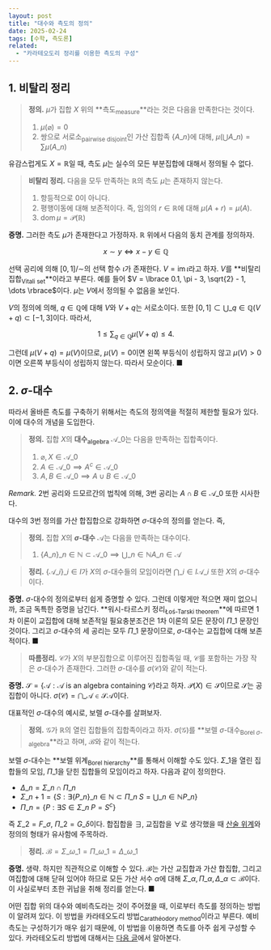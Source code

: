 ```yaml
---
layout: post
title: "대수와 측도의 정의"
date: 2025-02-24
tags: [수학, 측도론]
related:
  - "카라테오도리 정리를 이용한 측도의 구성"
---
```


## 1. 비탈리 정리

> **정의.** $\mu$가 집합 $X$ 위의 **측도<sub>measure</sub>**라는 것은 다음을 만족한다는 것이다.
>
> 1. $\mu(\varnothing) = 0$
> 2. 쌍으로 서로소<sub>pairwise disjoint</sub>인 가산 집합족 $\lbrace A\_n \rbrace$에 대해, $\mu\left( \bigcup A\_n \right) = \sum \mu(A\_n)$

유감스럽게도 $X = \mathbb{R}$일 때, 측도 $\mu$는 실수의 모든 부분집합에 대해서 정의될 수 없다.

> **비탈리 정리.** 다음을 모두 만족하는 $\mathbb{R}$의 측도 $\mu$는 존재하지 않는다.
>
> 1. 항등적으로 0이 아니다.
> 2. 평행이동에 대해 보존적이다. 즉, 임의의 $r \in \mathbb{R}$에 대해 $\mu(A + r) = \mu(A)$.
> 3. $\operatorname{dom} \mu = \mathcal{P}(\mathbb{R})$

**증명.** 그러한 측도 $\mu$가 존재한다고 가정하자. $\mathbb{R}$ 위에서 다음의 동치 관계를 정의하자.

$$
x \sim y \iff x - y \in \mathbb{Q}
$$

선택 공리에 의해 $[0, 1]/{\sim}$의 선택 함수 $\iota$가 존재한다. $V = \operatorname{im} \iota$라고 하자. $V$를 **비탈리 집합<sub>Vitali set</sub>**이라고 부른다. 예를 들어 $V = \lbrace 0.1, \pi - 3, \sqrt{2} - 1, \dots \rbrace$이다. $\mu$는 $V$에서 정의될 수 없음을 보인다.

$V$의 정의에 의해, $q \in \mathbb{Q}$에 대해 $V$와 $V + q$는 서로소이다. 또한 $[0, 1] \subset \bigcup\_{q \in \mathbb{Q}} (V + q) \subset [-1, 3]$이다. 따라서,

$$
1 \leq \sum_{q \in \mathbb{Q}}\mu(V + q) \leq 4.
$$

그런데 $\mu(V + q) = \mu(V)$이므로, $\mu(V) = 0$이면 왼쪽 부등식이 성립하지 않고 $\mu(V) > 0$이면 오른쪽 부등식이 성립하지 않는다. 따라서 모순이다. ■

## 2. $\sigma$-대수

따라서 올바른 측도를 구축하기 위해서는 측도의 정의역을 적절히 제한할 필요가 있다. 이에 대수의 개념을 도입한다.

> **정의.** 집합 $X$의 **대수<sub>algebra</sub>** $\mathcal{A}\_0$는 다음을 만족하는 집합족이다.
>
> 1. $\varnothing, X \in \mathcal{A}\_0$
> 2. $A \in \mathcal{A}\_0 \implies A^c \in \mathcal{A}\_0$
> 3. $A, B \in \mathcal{A}\_0 \implies A \cup B \in \mathcal{A}\_0$

_Remark._ 2번 공리와 드모르간의 법칙에 의해, 3번 공리는 $A \cap B \in \mathcal{A}\_0$ 또한 시사한다.

대수의 3번 정의를 가산 합집합으로 강화하면 $\sigma$-대수의 정의를 얻는다. 즉,

> **정의.** 집합 $X$의 **$\sigma$-대수** $\mathcal{A}$는 다음을 만족하는 대수이다.
>
> 1. $\lbrace  A\_n \rbrace \_{n \in \mathbb{N}} \subset \mathcal{A}\_0 \implies \bigcup\_{n \in \mathbb{N}} A\_n \in \mathcal{A}$

> **정리.** $\lbrace \mathcal{A}\_i \rbrace\_{i \in I}$가 $X$의 $\sigma$-대수들의 모임이라면 $\bigcap\_{i \in I}\mathcal{A}\_i$ 또한 $X$의 $\sigma$-대수이다.

**증명.** $\sigma$-대수의 정의로부터 쉽게 증명할 수 있다. 그런데 이렇게만 적으면 재미 없으니까, 조금 독특한 증명을 남긴다. **워시-타르스키 정리<sub>Łoś-Tarski theorem</sub>**에 따르면 1차 이론이 교집합에 대해 보존적일 필요충분조건은 1차 이론의 모든 문장이 $\Pi\_1$ 문장인 것이다. 그리고 $\sigma$-대수의 세 공리는 모두 $\Pi\_1$ 문장이므로, $\sigma$-대수는 교집합에 대해 보존적이다. ■

> **따름정리.** $\mathcal{C}$가 $X$의 부분집합으로 이루어진 집합족일 때, $\mathcal{C}$를 포함하는 가장 작은 $\sigma$-대수가 존재한다. 그러한 $\sigma$-대수를 $\sigma(\mathcal{C})$와 같이 적는다.

**증명.** $\mathcal{S} = \lbrace \mathcal{A} : \mathcal{A} \text{ is an algebra containing } \mathcal{C} \rbrace$라고 하자. $\mathcal{P}(X) \in \mathcal{S}$이므로 $\mathcal{S}$는 공집합이 아니다. $\sigma(\mathcal{C}) = \bigcap\_{\mathcal{A} \in \mathcal{S}} \mathcal{A}$이다.

대표적인 $\sigma$-대수의 예시로, 보렐 $\sigma$-대수를 살펴보자.

> **정의.** $\mathcal{G}$가 $\mathbb{R}$의 열린 집합들의 집합족이라고 하자. $\sigma(\mathcal{G})$를 **보렐 $\sigma$-대수<sub>Borel $\sigma$-algebra</sub>**라고 하며, $\mathcal{B}$와 같이 적는다.

보렐 $\sigma$-대수는 **보렐 위계<sub>Borel hierarchy</sub>**를 통해서 이해할 수도 있다. $\Sigma\_1$을 열린 집합들의 모임, $\Pi\_1$을 닫힌 집합들의 모임이라고 하자. 다음과 같이 정의한다.

- $\Delta\_n = \Sigma\_n \cap \Pi\_n$
- $\Sigma\_{n + 1} = \lbrace S : \exists \lbrace P\_n \rbrace \_{n \in \mathbb{N}} \subset \Pi\_n \; S = \bigcup\_{n \in \mathbb{N}} P\_n \rbrace$
- $\Pi\_n = \lbrace P : \exists S \in \Sigma\_n \; P = S^c \rbrace$

즉 $\Sigma\_2 = F\_\sigma$, $\Pi\_2 = G\_\delta$이다. 합집합을 $\exists$, 교집합을 $\forall$로 생각했을 때 [산술 위계](https://dimenerno.github.io/2025/02/07/arithmetic-hierarchy/)와 정의의 형태가 유사함에 주목하라.

> **정리.** $\mathcal{B} = \Sigma\_{\omega\_1} = \Pi\_{\omega\_1} = \Delta\_{\omega\_1}$

**증명.** 생략. 하지만 직관적으로 이해할 수 있다. $\mathcal{B}$는 가산 교집합과 가산 합집합, 그리고 여집합에 대해 닫혀 있어야 하므로 모든 가산 서수 $\alpha$에 대해 $\Sigma\_\alpha, \Pi\_\alpha, \Delta\_\alpha \subset \mathcal{B}$이다. 이 사실로부터 초한 귀납을 취해 정리를 얻는다. ■

어떤 집합 위의 대수와 예비측도라는 것이 주어졌을 때, 이로부터 측도를 정의하는 방법이 알려져 있다. 이 방법을 카라테오도리 방법<sub>Carathéodory method</sub>이라고 부른다. 예비측도는 구성하기가 매우 쉽기 때문에, 이 방법을 이용하면 측도를 아주 쉽게 구성할 수 있다. 카라테오도리 방법에 대해서는 [다음 글](http://dimenerno.github.io/2025/02/25/caratheodory/)에서 알아본다.
